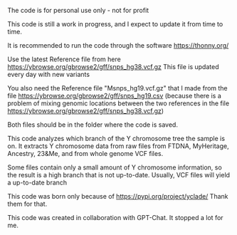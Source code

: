 The code is for personal use only - not for profit

This code is still a work in progress, and I expect to update it from time to time.

It is recommended to run the code through the software https://thonny.org/

Use the latest Reference file from here
https://ybrowse.org/gbrowse2/gff/snps_hg38.vcf.gz
This file is updated every day with new variants

You also need the Reference file "Msnps_hg19.vcf.gz" that I made from the file https://ybrowse.org/gbrowse2/gff/snps_hg19.csv (because there is a problem of mixing genomic locations between the two references in the file https://ybrowse.org/gbrowse2/gff/snps_hg38.vcf.gz)

Both files should be in the folder where the code is saved.

This code analyzes which branch of the Y chromosome tree the sample is on.
It extracts Y chromosome data from raw files from FTDNA, MyHeritage, Ancestry, 23&Me, and from whole genome VCF files.

Some files contain only a small amount of Y chromosome information, so the result is a high branch that is not up-to-date.
Usually, VCF files will yield a up-to-date branch

This code was born only because of https://pypi.org/project/yclade/
Thank them for that.

This code was created in collaboration with GPT-Chat. It stopped a lot for me.
